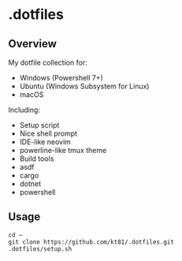 .dotfiles
=======

Overview
--------

My dotfile collection for:

- Windows (Powershell 7+)
- Ubuntu (Windows Subsystem for Linux)
- macOS

Including:

- Setup script
- Nice shell prompt
- IDE-like neovim
- powerline-like tmux theme
- Build tools
- asdf
- cargo
- dotnet
- powershell

Usage
------

```shell
cd ~
git clone https://github.com/kt81/.dotfiles.git
.dotfiles/setup.sh
```
